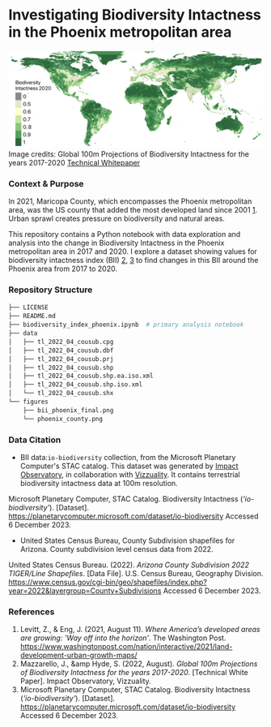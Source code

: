 # Investigating Biodiversity Intactness in the Phoenix metropolitan area
![bii-image](figures/bii-image.png)
Image credits: Global 100m Projections of Biodiversity Intactness for the years 2017-2020 [Technical Whitepaper](https://ai4edatasetspublicassets.blob.core.windows.net/assets/pdfs/io-biodiversity/Biodiversity_Intactness_whitepaper.pdf)
### Context & Purpose

In 2021, Maricopa County, which encompasses the Phoenix metropolitan area, was the US county that added the most developed land since 2001 [1](https://www.washingtonpost.com/nation/interactive/2021/land-development-urban-growth-maps/). Urban sprawl creates pressure on biodiversity and natural areas.

This repository contains a Python notebook with data exploration and analysis into the change in Biodiversity Intactness in the Phoenix metropolitan area in 2017 and 2020. I explore a dataset showing values for biodiversity intactness index (BII) [2](https://ai4edatasetspublicassets.blob.core.windows.net/assets/pdfs/io-biodiversity/Biodiversity_Intactness_whitepaper.pdf), [3](https://planetarycomputer.microsoft.com/dataset/io-biodiversity) to find changes in this BII around the Phoenix area from 2017 to 2020.


### Repository Structure

```bash
├── LICENSE
├── README.md
├── biodiversity_index_phoenix.ipynb  # primary analysis notebook
├── data
│   ├── tl_2022_04_cousub.cpg
│   ├── tl_2022_04_cousub.dbf
│   ├── tl_2022_04_cousub.prj
│   ├── tl_2022_04_cousub.shp
│   ├── tl_2022_04_cousub.shp.ea.iso.xml
│   ├── tl_2022_04_cousub.shp.iso.xml
│   └── tl_2022_04_cousub.shx
└── figures
    ├── bii_phoenix_final.png
    └── phoenix_county.png
```



### Data Citation

- BII data:`io-biodiversity` collection, from the Microsoft Planetary Computer's STAC catalog. This dataset was generated by [Impact Observatory](https://www.impactobservatory.com/), in collaboration with [Vizzuality](https://www.vizzuality.com/). It contains terrestrial biodiversity intactness data at 100m resolution. 

Microsoft Planetary Computer, STAC Catalog. Biodiversity Intactness (*'io-biodiversity'*). [Dataset].  https://planetarycomputer.microsoft.com/dataset/io-biodiversity Accessed 6 December 2023.


- United States Census Bureau, County Subdivision shapefiles for Arizona. County subdivision level census data from 2022.
   
United States Census Bureau. (2022). *Arizona County Subdivision 2022 TIGER/Line Shapefiles*. [Data File]. U.S. Census Bureau, Geography Division. https://www.census.gov/cgi-bin/geo/shapefiles/index.php?year=2022&layergroup=County+Subdivisions Accessed 6 December 2023.

### References

1. Levitt, Z., &amp; Eng, J. (2021, August 11). *Where America’s developed areas are growing: 'Way off into the horizon’*. The Washington Post. https://www.washingtonpost.com/nation/interactive/2021/land-development-urban-growth-maps/
2. Mazzarello, J., &amp Hyde, S. (2022, August). *Global 100m Projections of Biodiversity Intactness for the years 2017-2020*. [Technical White Paper]. Impact Observatory, Vizzuality.
3. Microsoft Planetary Computer, STAC Catalog. Biodiversity Intactness (*'io-biodiversity'*). [Dataset].  https://planetarycomputer.microsoft.com/dataset/io-biodiversity Accessed 6 December 2023.





